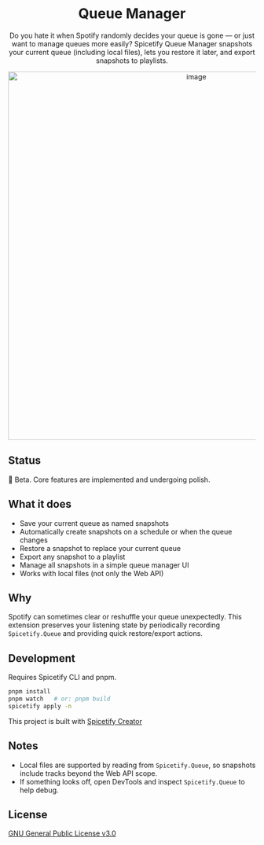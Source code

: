 <div align="center">

<h1>Queue Manager</h1>

Do you hate it when Spotify randomly decides your queue is gone — or just want to manage queues more easily? Spicetify Queue Manager snapshots your current queue (including local files), lets you restore it later, and export snapshots to playlists.

<img height="750" alt="image" src="https://github.com/user-attachments/assets/47aae376-0eb7-4b6d-a566-fc5f1bacb29e" />


</div>

## Status
🚧 Beta. Core features are implemented and undergoing polish.

## What it does
- Save your current queue as named snapshots
- Automatically create snapshots on a schedule or when the queue changes
- Restore a snapshot to replace your current queue
- Export any snapshot to a playlist
- Manage all snapshots in a simple queue manager UI
- Works with local files (not only the Web API)

## Why
Spotify can sometimes clear or reshuffle your queue unexpectedly. This extension preserves your listening state by periodically recording `Spicetify.Queue` and providing quick restore/export actions.

## Development
Requires Spicetify CLI and pnpm.

```bash
pnpm install
pnpm watch   # or: pnpm build
spicetify apply -n
```

This project is built with [Spicetify Creator](https://spicetify.app/docs/development/spicetify-creator)

## Notes
- Local files are supported by reading from `Spicetify.Queue`, so snapshots include tracks beyond the Web API scope.
- If something looks off, open DevTools and inspect `Spicetify.Queue` to help debug.

## License
[GNU General Public License v3.0](./LICENSE)
